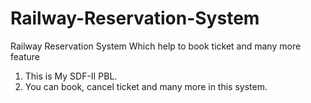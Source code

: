 # Railway-Reservation-System
Railway Reservation System Which help to book ticket and many more feature
1. This is My SDF-II PBL. <br>
2. You can book, cancel ticket and many more in this system.
